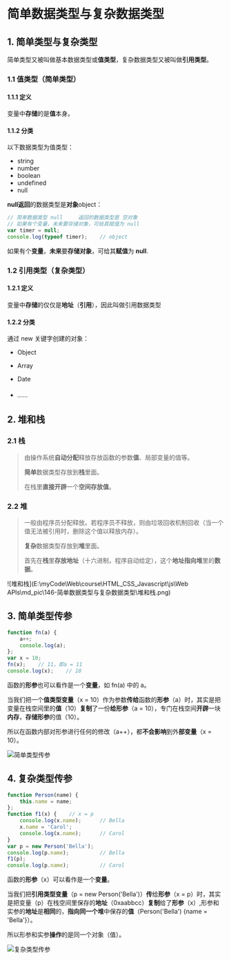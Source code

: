 # 简单数据类型与复杂数据类型

## 1. 简单类型与复杂类型

简单类型又被叫做基本数据类型或**值类型**，复杂数据类型又被叫做**引用类型**。

### 1.1 值类型（简单类型）

#### 1.1.1 定义

变量中**存储**的是**值**本身。

#### 1.1.2 分类

以下数据类型为值类型：

- string
- number
- boolean
- undefined
- null

**null返回**的数据类型是**对象**object：

```javascript
// 简单数据类型 null     返回的数据类型是 空对象
// 如果有个变量，未来要存储对象，可给其赋值为 null
var timer = null;
console.log(typeof timer);    // object
```

如果有个**变量**，**未来**要**存储对象**，可给其**赋值**为 **null**.

### 1.2 引用类型（复杂类型）

#### 1.2.1 定义

变量中**存储**的仅仅是**地址**（**引用**），因此叫做引用数据类型

#### 1.2.2 分类

通过 new 关键字创建的对象：

- Object

- Array

- Date

- ###### ……

## 2. 堆和栈

### 2.1 栈

> 由操作系统**自动分配**释放存放函数的参数**值**、局部变量的值等。
>
> **简单**数据类型存放到**栈**里面。
>
> 在栈里**直接开辟**一个**空间存放值**。

### 2.2 堆

> 一般由程序员分配释放。若程序员不释放，则由垃圾回收机制回收（当一个值无法被引用时，删除这个值以释放内存）。
>
> **复杂**数据类型存放到**堆**里面。
>
> 首先在**栈**里**存放地址**（十六进制，程序自动给定），这个**地址指向堆**里的**数据**。

![堆和栈](E:\myCode\Web\course\HTML_CSS_Javascript\js\Web APIs\md_pic\146-简单数据类型与复杂数据类型\堆和栈.png)

## 3. 简单类型传参

```javascript
function fn(a) {
    a++;
    console.log(a);
};
var x = 10;
fn(x);    // 11，即a = 11
console.log(x);    // 10
```

函数的**形参**也可以看作是一个**变量**，如 fn(a) 中的 a。

当我们把一个**值类型变量**（x = 10）作为参数**传给**函数的**形参**（a）时，其实是把变量在栈空间里的**值**（10）**复制**了一份**给形参**（a = 10），专门在栈空间**开辟**一块**内存**，**存储形参**的值（10）。

所以在函数内部对形参进行任何的修改（a++），都**不会影响**到外**部变量**（x = 10）。

![简单类型传参](E:\myCode\Web\course\HTML_CSS_Javascript\js\js-notes\md_pic\简单类型传参.png)

## 4. 复杂类型传参

```javascript
function Person(name) {
    this.name = name;
};
function f1(x) {    // x = p
    console.log(x.name);      // Bella
    x.name = 'Carol';
    console.log(x.name);      // Carol
}
var p = new Person('Bella');
console.log(p.name);          // Bella
f1(p);
console.log(p.name);          // Carol
```

函数的**形参**（x）可以看作是一个**变量**。

当我们把**引用类型变量**（p = new Person('Bella')）**传**给**形参**（x = p）时，其实是把变量（p）在栈空间里保存的**地址**（0xaabbcc）**复制**给了**形参**（x）,形参和实参的**地址**是**相同**的，**指向同一个堆**中保存的**值**（Person('Bella') {name = 'Bella'}）。

所以形参和实参**操作**的是同一个对象（值）。

![复杂类型传参](E:\myCode\Web\course\HTML_CSS_Javascript\js\js-notes\md_pic\复杂类型传参.png)
